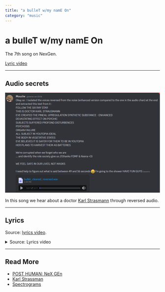 ```yaml
---
title: "a bulleT w/my namE On"
category: "music"
---
```

# a bulleT w/my namE On

The 7th song on NexGen. 

[Lyric video](https://www.youtube.com/watch?v=woFvFaB4stk)

***

## Audio secrets

![Reversed bullet audio](../../Resources/music/websitesongs/bullet_reversed.png)

In this song we hear about a doctor [Karl Strasmann](../characters/strassman) through 
reversed audio.

***

## Lyrics

Source: [lyrics video](https://www.youtube.com/watch?v=woFvFaB4stk).

<details class="lyrics">
<summary>Source: Lyrics video</summary>

> i guess this is goodbye
> i guess we got what we deserved
> hold on to your heart
> it’s almost over
> i guess i should’ve known
> i guess a part of me still hoped
> broken from the start
> the beat in my chest
> sounds like a swan song
> you’ve got a bullet with my name on
>
> a moment of silence
> for a lifetime laid to waste
> now you’re underground
> still sounds like violence
> still got both feet in the grave
> you can’t drown it out 
>
> i’m dreaming backwards
> nobody answers
> i won’t look down
> again 
>
> i guess this is goodbye
> i guess we got what we deserved
> hold on to your heart
> it’s almost over
> (my soul’s collateral to you)
> i guess i should’ve known
> i guess a part of me still hoped
> broken from the start
> the beat in my chest
> sounds like a swan song
> you’ve got a bullet with my name on 
>
> i’m sorry,
> did my back hurt your knife?
> let me kiss it better
> this time i promise that i’ll die
> do the waltz
> with your alibi
> and if jesus christ returns
> well just kill the fucker twice 
>
> we get so lost, inside of your eyes
> we get so lost, still feel the butterflies
> but they’re gone 
>
> i guess this is goodbye
> i guess we got what we deserved
> hold on to your heart
> it’s almost over
> (my soul’s collateral to you)
> i guess i should’ve known
> i guess a part of me still hoped
> broken from the start
> the beat in my chest
> sounds like a swan song
> you’ve got a bullet with my name on
>
> your lullabies keep me awake
> i picked up your tab (paid in blood)
> saw things you never (never should)
> my bloody valentine of dirt 
>
> i’m dreaming backwards
> nobody answers
> i won’t look down
> again 
>
> i guess this is goodbye
> i guess we got what we deserved
> hold on to your heart
> it’s almost over
> (my soul’s collateral to you)
> i guess i should’ve known
> i guess a part of me still hoped
> broken from the start
> the beat in my chest
> sounds like a swan song
> you’ve got a bullet with my name on

</details>

***

## Read More

- [POST HUMAN: NeX GEn](ph-nex-gen)
- [Karl Strassman](../characters/strassman)
- [Spectrograms](spectrograms)